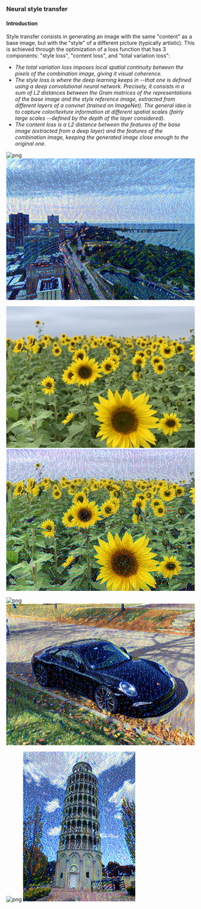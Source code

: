 ### Neural style transfer

#### Introduction
Style transfer consists in generating an image with the same "content" as a base image, but with the "style" of a different picture (typically artistic). This is achieved through the optimization of a loss function that has 3 components: "style loss", "content loss", and "total variation loss":
* _The total variation loss imposes local spatial continuity between the pixels of the combination image, giving it visual coherence._
* _The style loss is where the deep learning keeps in --that one is defined using a deep convolutional neural network. Precisely, it consists in a sum of L2 distances between the Gram matrices of the representations of the base image and the style reference image, extracted from different layers of a convnet (trained on ImageNet). The general idea is to capture color/texture information at different spatial scales (fairly large scales --defined by the depth of the layer considered)._
* _The content loss is a L2 distance between the features of the base image (extracted from a deep layer) and the features of the combination image, keeping the generated image close enough to the original one._

![png](pics/IMG_0475.png)
![png](pics/lakeshore_at_iterations_200.png)

![jpg](pics/IMG_0612.jpg)
![png](pics/sunflower_at_iterations_100.png)

![png](pics/IMG_0905.png)
![png](pics/porche_at_iterations_200.png)

![png](pics/TMG_9987.png)
![png](pics/tower_at_iterations_200.png)
